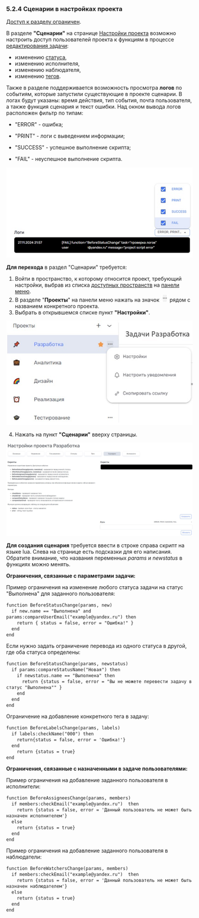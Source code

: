 ### 5.2.4 Сценарии в настройках проекта  

[Доступ к разделу ограничен](9_roles/9.2_access.md).  

В разделе **"Сценарии"** на странице [Настройки проекта](5_project/5.2_settings/5.2_settings.md) возможно настроить доступ пользователей проекта к функциям в процессе [редактирования задачи](6_task/6.2_task_page/6.2.1_edit_task/6.2.1_edit_task.md):  

- изменению [статуса](5_project/5.2_settings/5.2.2_states/5.2.2_states.md),  
- изменению исполнителя,  
- изменению наблюдателя,
- изменению [тегов](5_project/5.2_settings/5.2.3_tags/5.2.3_tags.md).  

Также в разделе поддерживается возможность просмотра **логов** по событиям, которые запустили существующие в проекте сценарии. В логах будут указаны: время действия, тип события, почта пользователя, а также функция сценария и текст ошибки. Над окном вывода логов расположен фильтр по типам:

- "ERROR" - ошибка;

- "PRINT" - логи с выведением информации;

- "SUCCESS" - успешное выполнение скрипта;

- "FAIL" - неуспешное выполнение скрипта.

![логи_фильтр](/imgs/логи_фильтр.jpg)


**Для перехода** в раздел "Сценарии" требуется:  

1. Войти в пространство, к которому относится проект, требующий настройки, выбрав из списка [доступных пространств](4_workspace/4.1_me_workspaces.md) на [панели меню](3_menu/3_menu.md).  
2. В разделе "**Проекты**" на панели меню нажать на значок ![три точки](/imgs/значок_3точки.jpg) рядом с названием конкретного проекта.  
3. Выбрать в открывшемся списке пункт **"Настройки"**.

![project-3](/imgs/project-3.jpg)

4. Нажать на пункт **"Сценарии"** вверху страницы.

![5.2.4-1](/imgs/5.2.4-1.jpg)

**Для создания сценария** требуется ввести в строке справа скрипт на языке lua. Слева на странице есть подсказки для его написания. Обратите внимание, что названия переменных *params* и *newstatus* в функциях можно менять. 

**Ограничения, связанные с параметрами задачи:**

Пример ограничения на изменение любого статуса задачи на статус "Выполнена" для заданного пользователя:

    function BeforeStatusChange(params, new)
      if new.name == "Выполнена" and params:compareUserEmail("example@yandex.ru") then
  	    return { status = false, error = "Ошибка!" }
      end
    end


Если нужно задать ограничение перевода из одного статуса в другой, где оба статуса определены:

    function BeforeStatusChange(params, newstatus)
      if params:compareStatusName("Новая") then
        if newstatus.name == "Выполнена" then 
          return {status = false, error = "Вы не можете перевести задачу в статус "Выполнена"" }
        end
      end
    end


Ограничение на добавление конкретного тега в задачу:

    function BeforeLabelsChange(params, labels)
      if labels:checkName("000") then
        return{status = false, error = 'Ошибка!'}
      end	
        return {status = true}
    end


**Ограничения, связанные с назначенными в задаче пользователями:**

Пример ограничения на добавление заданного пользователя в исполнители:

    function BeforeAssigneesChange(params, members)
      if members:checkEmail("example@yandex.ru")  then
        return {status = false, error = 'Данный пользователь не может быть назначен исполнителем'}
      else
        return {status = true}
      end
    end

Пример ограничения на добавление заданного пользователя в наблюдатели:

    function BeforeWatchersChange(params, members)
      if members:checkEmail("example@yandex.ru")  then
        return {status = false, error = 'Данный пользователь не может быть назначен наблюдателем'}
      else
        return {status = true}
      end
    end